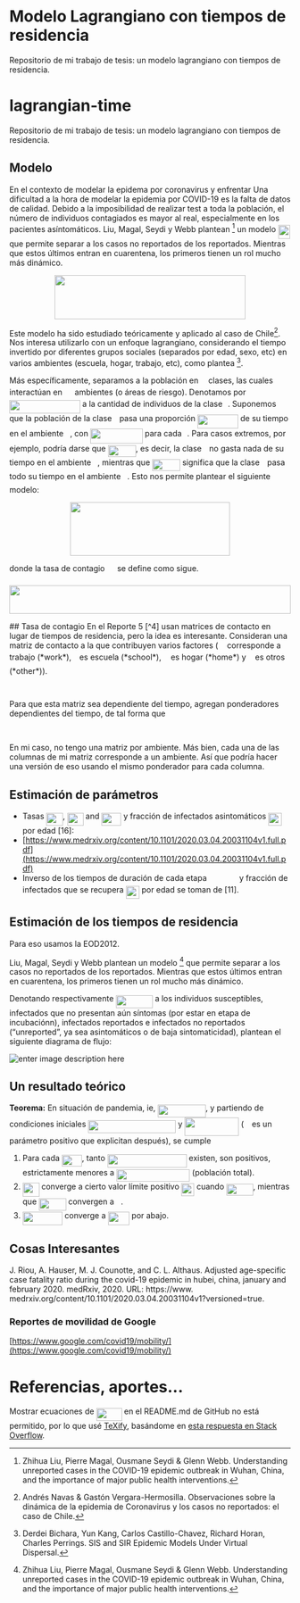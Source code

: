 # Modelo Lagrangiano con tiempos de residencia

Repositorio de mi trabajo de tesis: un modelo lagrangiano con tiempos de residencia.


# lagrangian-time
Repositorio de mi trabajo de tesis: un modelo lagrangiano con tiempos de residencia.

## Modelo
En el contexto de modelar la epidema por coronavirus y enfrentar 
Una dificultad a la hora de modelar la epidemia por COVID-19 es la falta de datos de calidad. Debido a la imposibilidad de realizar test a toda la población, el número de individuos contagiados es mayor al real, especialmente en los pacientes asíntomáticos. Liu, Magal, Seydi y Webb plantean [^1] un modelo <img src="/tex/d343a5beaabde2410ecf9f826344ed83.svg?invert_in_darkmode&sanitize=true" align=middle width=21.00464354999999pt height=24.65753399999998pt/> que permite separar a los casos no reportados de los reportados. Mientras que estos últimos entran en cuarentena, los primeros tienen un rol mucho más dinámico.

<p align="center"><img src="/tex/0fd4c19502f4d3c905d2b962e6ff318c.svg?invert_in_darkmode&sanitize=true" align=middle width=341.30036985pt height=78.90491235pt/></p>

Este modelo ha sido estudiado teóricamente y aplicado al caso de Chile[^2]. Nos interesa utilizarlo con un enfoque lagrangiano, considerando el tiempo invertido por diferentes grupos sociales (separados por edad, sexo, etc) en varios ambientes (escuela, hogar, trabajo, etc), como plantea [^3].

Más específicamente, separamos a la población en <img src="/tex/55a049b8f161ae7cfeb0197d75aff967.svg?invert_in_darkmode&sanitize=true" align=middle width=9.86687624999999pt height=14.15524440000002pt/> clases, las cuales interactúan en <img src="/tex/0e51a2dede42189d77627c4d742822c3.svg?invert_in_darkmode&sanitize=true" align=middle width=14.433101099999991pt height=14.15524440000002pt/> ambientes (o áreas de riesgo). Denotamos por <img src="/tex/cdc878864e0b0fcf15dd642c84e40cdd.svg?invert_in_darkmode&sanitize=true" align=middle width=126.90433634999998pt height=24.65753399999998pt/> a la cantidad de individuos de la clase <img src="/tex/77a3b857d53fb44e33b53e4c8b68351a.svg?invert_in_darkmode&sanitize=true" align=middle width=5.663225699999989pt height=21.68300969999999pt/>. Suponemos que la población de la clase <img src="/tex/77a3b857d53fb44e33b53e4c8b68351a.svg?invert_in_darkmode&sanitize=true" align=middle width=5.663225699999989pt height=21.68300969999999pt/> pasa una proporción <img src="/tex/d1a4cab8c6ab93b4374d13c6b30d2178.svg?invert_in_darkmode&sanitize=true" align=middle width=72.81573749999998pt height=24.65753399999998pt/> de su tiempo en el ambiente <img src="/tex/36b5afebdba34564d884d347484ac0c7.svg?invert_in_darkmode&sanitize=true" align=middle width=7.710416999999989pt height=21.68300969999999pt/>, con <img src="/tex/fde52e4e1008d66d7b898ab021f44fcd.svg?invert_in_darkmode&sanitize=true" align=middle width=93.64631429999999pt height=26.438629799999987pt/> para cada <img src="/tex/77a3b857d53fb44e33b53e4c8b68351a.svg?invert_in_darkmode&sanitize=true" align=middle width=5.663225699999989pt height=21.68300969999999pt/>. Para casos extremos, por ejemplo, podría darse que <img src="/tex/1cc1cc670eba94b4fc1a09bb2382b529.svg?invert_in_darkmode&sanitize=true" align=middle width=49.98468914999999pt height=21.18721440000001pt/>, es decir, la clase <img src="/tex/77a3b857d53fb44e33b53e4c8b68351a.svg?invert_in_darkmode&sanitize=true" align=middle width=5.663225699999989pt height=21.68300969999999pt/> no gasta nada de su tiempo en el ambiente <img src="/tex/36b5afebdba34564d884d347484ac0c7.svg?invert_in_darkmode&sanitize=true" align=middle width=7.710416999999989pt height=21.68300969999999pt/>, mientras que <img src="/tex/76c4f9f2477029a8ff0befddd4dedc3c.svg?invert_in_darkmode&sanitize=true" align=middle width=49.98468914999999pt height=21.18721440000001pt/> significa que la clase <img src="/tex/77a3b857d53fb44e33b53e4c8b68351a.svg?invert_in_darkmode&sanitize=true" align=middle width=5.663225699999989pt height=21.68300969999999pt/> pasa todo su tiempo en el ambiente <img src="/tex/36b5afebdba34564d884d347484ac0c7.svg?invert_in_darkmode&sanitize=true" align=middle width=7.710416999999989pt height=21.68300969999999pt/>. Esto nos permite plantear el siguiente modelo:

<p align="center"><img src="/tex/d687d83680e3c898b27ab9e8a2aaf118.svg?invert_in_darkmode&sanitize=true" align=middle width=285.32224379999997pt height=95.5409466pt/></p>
donde la tasa de contagio <img src="/tex/10b25a8965607b9859b33bd6a26ec73b.svg?invert_in_darkmode&sanitize=true" align=middle width=14.239981799999988pt height=22.831056599999986pt/> se define como sigue.
<p align="center"><img src="/tex/e897fe62f30003995e3a8e7fb6520bd7.svg?invert_in_darkmode&sanitize=true" align=middle width=503.869773pt height=50.399845649999996pt/></p>
## Tasa de contagio
En el Reporte 5 [^4] usan matrices de contacto en lugar de tiempos de residencia, pero la idea es interesante. Consideran una matriz de contacto a la que contribuyen varios factores (<img src="/tex/da9bb9c651a1d855dcad50a2221042c6.svg?invert_in_darkmode&sanitize=true" align=middle width=12.10048124999999pt height=14.15524440000002pt/> corresponde a trabajo (*work*), <img src="/tex/8af75b010816e07c6e7ea0b36c897828.svg?invert_in_darkmode&sanitize=true" align=middle width=6.48403469999999pt height=14.15524440000002pt/> es escuela (*school*), <img src="/tex/1664b3ae6b4f970ad6d1357f584e7a59.svg?invert_in_darkmode&sanitize=true" align=middle width=9.132448049999992pt height=22.831056599999986pt/> es hogar (*home*) y <img src="/tex/239d0f44a5e47b075f5f00761873fae1.svg?invert_in_darkmode&sanitize=true" align=middle width=8.219209349999991pt height=14.15524440000002pt/> es otros (*other*)).
<p align="center"><img src="/tex/1d2654565d79bf4c12b852ff3492670d.svg?invert_in_darkmode&sanitize=true" align=middle width=172.98124635pt height=13.698590399999999pt/></p>
Para que esta matriz sea dependiente del tiempo, agregan ponderadores dependientes del tiempo, de tal forma que 
<p align="center"><img src="/tex/ccd8634d58b3a83cedba2a63fbaa987b.svg?invert_in_darkmode&sanitize=true" align=middle width=453.76026959999996pt height=16.438356pt/></p>

En mi caso, no tengo una matriz por ambiente. Más bien, cada una de las columnas de mi matriz corresponde a un ambiente. Así que podría hacer una versión de eso usando el mismo ponderador para cada columna.




## Estimación de parámetros
- Tasas <img src="/tex/4539afac2a2efd311245e55815a656e9.svg?invert_in_darkmode&sanitize=true" align=middle width=29.395131149999987pt height=22.831056599999986pt/>, <img src="/tex/22ec9d72ac74e23d7fa56c01ec091d4d.svg?invert_in_darkmode&sanitize=true" align=middle width=29.04123749999999pt height=22.831056599999986pt/> and <img src="/tex/dc05b60876ba1f740adc640196e4e4d5.svg?invert_in_darkmode&sanitize=true" align=middle width=35.23991294999999pt height=22.831056599999986pt/> y fracción de infectados asintomáticos <img src="/tex/4bf3b705f961202cf70684e2a5e2c9d4.svg?invert_in_darkmode&sanitize=true" align=middle width=23.379115649999992pt height=22.831056599999986pt/> por edad [16]:
- [https://www.medrxiv.org/content/10.1101/2020.03.04.20031104v1.full.pdf](https://www.medrxiv.org/content/10.1101/2020.03.04.20031104v1.full.pdf)
- Inverso de los tiempos de duración de cada etapa <img src="/tex/1c88d08da6ddfb872d36f2a8e21a9cb8.svg?invert_in_darkmode&sanitize=true" align=middle width=50.40039014999999pt height=14.15524440000002pt/> y fracción de infectados que se recupera <img src="/tex/98827dedb6d4aaa76915fc369c890c24.svg?invert_in_darkmode&sanitize=true" align=middle width=24.08687984999999pt height=22.831056599999986pt/> por edad se toman de [11].

## Estimación de los tiempos de residencia

Para eso usamos la EOD2012.







Liu, Magal, Seydi y Webb plantean un modelo [^1] que permite separar a los casos no reportados de los reportados. Mientras que estos últimos entran en cuarentena, los primeros tienen un rol mucho más dinámico.

Denotando respectivamente <img src="/tex/2389efc1641464f59bc1b58bcab6bb3d.svg?invert_in_darkmode&sanitize=true" align=middle width=66.17218409999998pt height=22.465723500000017pt/> a los individuos susceptibles, infectados que no presentan aún síntomas (por estar en etapa de incubaciónn), infectados reportados e infectados no reportados (“unreported”, ya sea asintomáticos o de baja sintomaticidad), plantean el siguiente diagrama de flujo:

  
![enter image description here](https://encrypted-tbn0.gstatic.com/images?q=tbn:ANd9GcSIGetCvj7YssWyzkB1lbSVmaXh4tqfLVOsiA&usqp=CAU)


  
## Un resultado teórico
**Teorema:** En situación de pandemia, ie, <img src="/tex/7f8b377d58fdae2f996d053af4935ffc.svg?invert_in_darkmode&sanitize=true" align=middle width=85.89593264999998pt height=22.465723500000017pt/>, y partiendo de condiciones iniciales <img src="/tex/57d86a01ea63e4cb2768866406c87b03.svg?invert_in_darkmode&sanitize=true" align=middle width=156.93311699999998pt height=22.465723500000017pt/> y <img src="/tex/dd7851d03814ba4b0afec01ed57ca5b0.svg?invert_in_darkmode&sanitize=true" align=middle width=97.09200764999999pt height=33.20539859999999pt/> (<img src="/tex/c91091e68f0e0113ff161179172813ac.svg?invert_in_darkmode&sanitize=true" align=middle width=10.28535419999999pt height=14.15524440000002pt/> es un parámetro positivo que explicitan después), se cumple

1. Para cada <img src="/tex/ec2b6a3dd78e3d7ba87ab5db40c09436.svg?invert_in_darkmode&sanitize=true" align=middle width=36.07293689999999pt height=21.18721440000001pt/>, tanto <img src="/tex/fefe6d8e4145041a74f477aca27ddf9f.svg?invert_in_darkmode&sanitize=true" align=middle width=141.97153079999998pt height=24.65753399999998pt/> existen, son positivos, estrictamente menores a <img src="/tex/a9d23346814489213fd836fd320ec0f3.svg?invert_in_darkmode&sanitize=true" align=middle width=131.49738524999998pt height=22.465723500000017pt/> (población total).
2. <img src="/tex/e44fde0f0070cfc63115cab89edb9c6d.svg?invert_in_darkmode&sanitize=true" align=middle width=29.74891424999999pt height=24.65753399999998pt/> converge a cierto valor límite positivo <img src="/tex/6c82a020eaa9b1a97ffe620aa984dc90.svg?invert_in_darkmode&sanitize=true" align=middle width=23.185007999999986pt height=22.465723500000017pt/> cuando <img src="/tex/184f63690975f996187dad1f21c50ca7.svg?invert_in_darkmode&sanitize=true" align=middle width=47.945101049999984pt height=20.221802699999984pt/>, mientras que <img src="/tex/ff2feff301e7507a325ac864e5a9e45e.svg?invert_in_darkmode&sanitize=true" align=middle width=48.752163899999985pt height=22.465723500000017pt/>
convergen a <img src="/tex/29632a9bf827ce0200454dd32fc3be82.svg?invert_in_darkmode&sanitize=true" align=middle width=8.219209349999991pt height=21.18721440000001pt/>.
3. <img src="/tex/e53dba23c14961e2a4017eea668e669c.svg?invert_in_darkmode&sanitize=true" align=middle width=71.28668085pt height=24.65753399999998pt/> converge a <img src="/tex/b27bff3b8fa778ed8b605e0fb7ed9699.svg?invert_in_darkmode&sanitize=true" align=middle width=38.38676159999999pt height=24.65753399999998pt/> por abajo.

## Cosas Interesantes
J. Riou, A. Hauser, M. J. Counotte, and C. L. Althaus. Adjusted age-specific case fatality ratio during
the covid-19 epidemic in hubei, china, january and february 2020. medRxiv, 2020. URL: https://www.
medrxiv.org/content/10.1101/2020.03.04.20031104v1?versioned=true.

### Reportes de movilidad de Google
[https://www.google.com/covid19/mobility/](https://www.google.com/covid19/mobility/) 


[^1]: Zhihua Liu, Pierre Magal, Ousmane Seydi & Glenn Webb. Understanding unreported cases in the COVID-19 epidemic outbreak in Wuhan, China, and the importance of major public health interventions.

[^2]: Andrés Navas & Gastón Vergara-Hermosilla. Observaciones sobre la dinámica de la epidemia de Coronavirus y los casos no reportados: el caso de Chile.

[^3]: Derdei Bichara, Yun Kang, Carlos Castillo-Chavez, Richard Horan, Charles Perrings. SIS and SIR Epidemic Models Under Virtual Dispersal.
[^4]: Reporte 5 - Scenarios for the opening schools during the chilean covid-19 outbreak.


# Referencias, aportes...
Mostrar ecuaciones de <img src="/tex/87181ad2b235919e0785dee664166921.svg?invert_in_darkmode&sanitize=true" align=middle width=45.69716744999999pt height=22.465723500000017pt/> en el README.md de GitHub no está permitido, por lo que usé [TeXify](https://github.com/apps/texify), basándome en [esta respuesta en Stack Overflow](https://stackoverflow.com/a/53981118).
